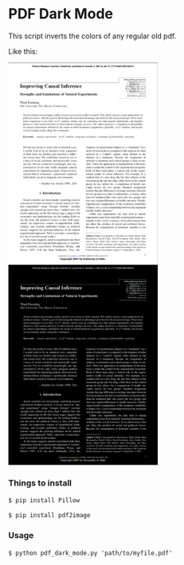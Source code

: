 # PDF Dark Mode

This script inverts the colors of any regular old pdf. 

Like this:

<img src="https://github.com/CBR0MS/cool-random-scripts/blob/master/pdfDarkMode/docs/light.png" width="300">
<img src="https://github.com/CBR0MS/cool-random-scripts/blob/master/pdfDarkMode/docs/dark.png" width="300">


### Things to install

```shell
$ pip install Pillow
```
```shell 
$ pip install pdf2image
```

### Usage

```shell
$ python pdf_dark_mode.py 'path/to/myfile.pdf'
```